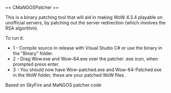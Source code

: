 == CMaNGOSPatcher ==

This is a binary patching tool that will aid in making WoW 4.3.4 playable on
unofficial servers, by patching out the server redirection (which involves
the RSA algorithm).

To run it: 
+ 1 - Compile source in release with Visual Studio C# or use the binary in the "Binary" folder.
+ 2 - Drag Wow.exe and Wow-64.exe over the patcher .exe icon, when prompted press enter.
+ 3 - You should now have Wow-patched.exe and Wow-64-Patched.exe in the WoW folder, these are your patched WoW files.

Based on SkyFire and MaNGOS patcher code